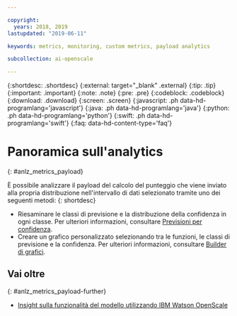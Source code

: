 ```yaml
---

copyright:
  years: 2018, 2019
lastupdated: "2019-06-11"

keywords: metrics, monitoring, custom metrics, payload analytics

subcollection: ai-openscale

---
```


{:shortdesc: .shortdesc}
{:external: target="_blank" .external}
{:tip: .tip}
{:important: .important}
{:note: .note}
{:pre: .pre}
{:codeblock: .codeblock}
{:download: .download}
{:screen: .screen}
{:javascript: .ph data-hd-programlang='javascript'}
{:java: .ph data-hd-programlang='java'}
{:python: .ph data-hd-programlang='python'}
{:swift: .ph data-hd-programlang='swift'}
{:faq: data-hd-content-type='faq'}




# Panoramica sull'analytics
{: #anlz_metrics_payload}

È possibile analizzare il payload del calcolo del punteggio che viene inviato alla propria distribuzione nell'intervallo di dati selezionato tramite uno dei seguenti metodi:
{: shortdesc}

- Riesaminare le classi di previsione e la distribuzione della confidenza in ogni classe. Per ulteriori informazioni, consultare [Previsioni per confidenza](https://test.cloud.ibm.com/docs/services/ai-openscale?topic=ai-openscale-anlz_metrics_payload).
- Creare un grafico personalizzato selezionando tra le funzioni, le classi di previsione e la confidenza. Per ulteriori informazioni, consultare [Builder di grafici](https://test.cloud.ibm.com/docs/services/ai-openscale?topic=ai-openscale-chart_builder).

## Vai oltre
{: #anlz_metrics_payload-further}

- [Insight sulla funzionalità del modello utilizzando IBM Watson OpenScale](https://medium.com/trusted-ai/model-behavioural-insights-using-ibm-watson-openscale-f8bcd2311f4e)

